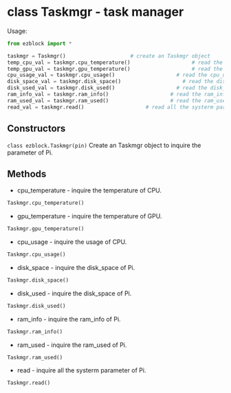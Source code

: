 # class Taskmgr - task manager

Usage:
```python
from ezblock import *

taskmgr = Taskmgr()                     # create an Taskmgr object
temp_cpu_val = taskmgr.cpu_temperature()                    # read the temperature of CPU
temp_gpu_val = taskmgr.gpu_temperature()                    # read the temperature of GPU
cpu_usage_val = taskmgr.cpu_usage()                    # read the cpu_usage
disk_space_val = taskmgr.disk_space()                    # read the disk_space
disk_used_val = taskmgr.disk_used()                    # read the disk_used
ram_info_val = taskmgr.ram_info()                    # read the ram_info
ram_used_val = taskmgr.ram_used()                    # read the ram_used
read_val = taskmgr.read()                    # read all the systerm parameter of Pi
```
## Constructors
```class ezblock.Taskmgr(pin)```
Create an Taskmgr object to inquire the parameter of Pi.

## Methods
- cpu_temperature - inquire the temperature of CPU.
```python
Taskmgr.cpu_temperature()
```
- gpu_temperature - inquire the temperature of GPU.
```python
Taskmgr.gpu_temperature()
```
- cpu_usage - inquire the usage of CPU.
```python
Taskmgr.cpu_usage()
```
- disk_space - inquire the disk_space of Pi.
```python
Taskmgr.disk_space()
```
- disk_used - inquire the disk_space of Pi.
```python
Taskmgr.disk_used()
```
- ram_info - inquire the ram_info of Pi.
```python
Taskmgr.ram_info()
```
- ram_used - inquire the ram_used of Pi.
```python
Taskmgr.ram_used()
```
- read - inquire all the systerm parameter of Pi.
```python
Taskmgr.read()
```